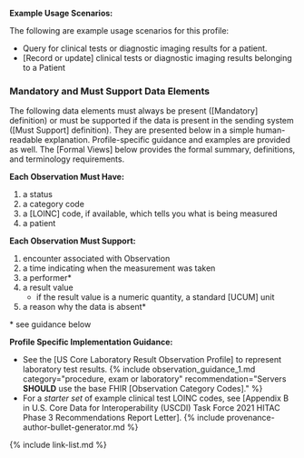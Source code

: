 
**Example Usage Scenarios:**

The following are example usage scenarios for this profile:

-  Query for clinical tests or diagnostic imaging results for a patient.
-  [Record or update] clinical tests or diagnostic imaging results belonging to a Patient

### Mandatory and Must Support Data Elements


The following data elements must always be present ([Mandatory] definition) or must be supported if the data is present in the sending system ([Must Support] definition). They are presented below in a simple human-readable explanation. Profile-specific guidance and examples are provided as well. The [Formal Views] below provides the formal summary, definitions, and terminology requirements.

**Each Observation Must Have:**

1.   a status
2.   a category code
3.   a [LOINC] code, if available, which tells you what is being measured
4.   a patient

**Each Observation Must Support:**

1. encounter associated with Observation
2. a time indicating when the measurement was taken
3. a performer*
4. a result value
   - if the result value is a numeric quantity, a standard [UCUM] unit
5. a reason why the data is absent*

\* see guidance below

**Profile Specific Implementation Guidance:**

- See the [US Core Laboratory Result Observation Profile] to represent laboratory test results.
{% include observation_guidance_1.md category="procedure, exam or laboratory" recommendation="Servers **SHOULD** use the base FHIR [Observation Category Codes]." %}
- For a *starter set* of example clinical test LOINC codes, see [Appendix B in U.S. Core Data for Interoperability (USCDI) Task Force 2021 HITAC Phase 3 Recommendations Report Letter].
{% include provenance-author-bullet-generator.md %}



{% include link-list.md %}
